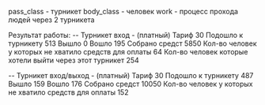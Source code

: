 pass_class - турникет
body_class - человек
work - процесс прохода людей через 2 турникета

Результат работы:
-- Турникет вход - (платный) Тариф 30
Подошло к турникету 513
Вышло 0
Вошло 195
Собрано средст 5850
Кол-во человек у которых не хватило средств для оплаты 64
Кол-во человек которые хотели выйти через этот турникет 254

-- Турникет вход/выход - (платный) Тариф 30
Подошло к турникету 487
Вышло 159
Вошло 176
Собрано средст 10050
Кол-во человек у которых не хватило средств для оплаты 152
